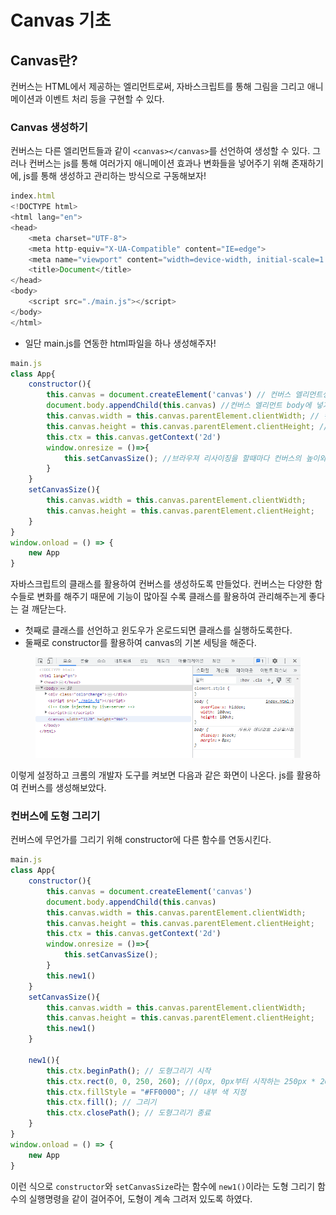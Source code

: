 # Canvas 기초

## Canvas란?

컨버스는 HTML에서 제공하는 엘리먼트로써, 자바스크립트를 통해 그림을 그리고 애니메이션과 이벤트 처리 등을 구현할 수 있다.



### Canvas 생성하기

컨버스는 다른 엘리먼트들과 같이 `<canvas></canvas>`를 선언하여 생성할 수 있다. 그러나 컨버스는 js를 통해 여러가지 애니메이션 효과나 변화들을 넣어주기 위해 존재하기에, js를 통해 생성하고 관리하는 방식으로 구동해보자!

```javascript
index.html
<!DOCTYPE html>
<html lang="en">
<head>
    <meta charset="UTF-8">
    <meta http-equiv="X-UA-Compatible" content="IE=edge">
    <meta name="viewport" content="width=device-width, initial-scale=1.0">
    <title>Document</title>
</head>
<body>
    <script src="./main.js"></script>
</body>
</html>
```

* 일단 main.js를 연동한 html파일을 하나 생성해주자!

```javascript
main.js
class App{
    constructor(){
        this.canvas = document.createElement('canvas') // 컨버스 엘리먼트생성
        document.body.appendChild(this.canvas) //컨버스 엘리먼트 body에 넣기
        this.canvas.width = this.canvas.parentElement.clientWidth; // 컨버스의 넓이는 부모의 넓이를 따라간다.
        this.canvas.height = this.canvas.parentElement.clientHeight; // 컨버스의 높이는 부모의 높이를 따라간다.
        this.ctx = this.canvas.getContext('2d')
        window.onresize = ()=>{
            this.setCanvasSize(); //브라우져 리사이징을 할때마다 컨버스의 높이와 크기를 변경하라.
        }
    }
    setCanvasSize(){
        this.canvas.width = this.canvas.parentElement.clientWidth;
        this.canvas.height = this.canvas.parentElement.clientHeight;
    }
}
window.onload = () => {
    new App
}
```

자바스크립트의 클래스를 활용하여 컨버스를 생성하도록 만들었다. 컨버스는 다양한 함수들로 변화를 해주기 때문에 기능이 많아질 수록 클래스를 활용하여 관리해주는게 좋다는 걸 깨닫는다.&#x20;

* 첫째로 클래스를 선언하고 윈도우가 온로드되면 클래스를 실행하도록한다.
* 둘째로 constructor를 활용하여 canvas의 기본 세팅을 해준다.

<figure><img src="../../.gitbook/assets/image (2) (1) (1) (1) (1).png" alt=""><figcaption></figcaption></figure>

이렇게 설정하고 크롬의 개발자 도구를 켜보면 다음과 같은 화면이 나온다. js를 활용하여 컨버스를 생성해보았다.



### 컨버스에 도형 그리기

컨버스에 무언가를 그리기 위해 constructor에 다른 함수를 연동시킨다.



```javascript
main.js
class App{
    constructor(){
        this.canvas = document.createElement('canvas')
        document.body.appendChild(this.canvas)
        this.canvas.width = this.canvas.parentElement.clientWidth;
        this.canvas.height = this.canvas.parentElement.clientHeight;
        this.ctx = this.canvas.getContext('2d')
        window.onresize = ()=>{
            this.setCanvasSize();
        }
        this.new1()
    }
    setCanvasSize(){
        this.canvas.width = this.canvas.parentElement.clientWidth;
        this.canvas.height = this.canvas.parentElement.clientHeight;
        this.new1()
    }

    new1(){
        this.ctx.beginPath(); // 도형그리기 시작
        this.ctx.rect(0, 0, 250, 260); //(0px, 0px부터 시작하는 250px * 260px짜리 사각형 그리기)
        this.ctx.fillStyle = "#FF0000"; // 내부 색 지정
        this.ctx.fill(); // 그리기
        this.ctx.closePath(); // 도형그리기 종료
    }
}
window.onload = () => {
    new App
}
```

이런 식으로 `constructor`와 `setCanvasSize`라는 함수에 `new1()`이라는 도형 그리기 함수의 실행명령을 같이 걸어주어, 도형이 계속 그려저 있도록 하였다.
